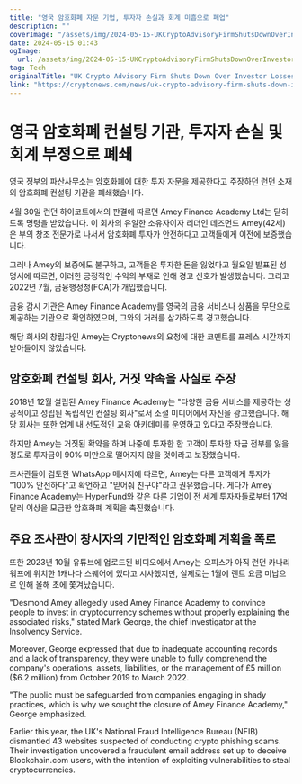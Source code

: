 ```yaml
---
title: "영국 암호화폐 자문 기업, 투자자 손실과 회계 미흡으로 폐업"
description: ""
coverImage: "/assets/img/2024-05-15-UKCryptoAdvisoryFirmShutsDownOverInvestorLossesAccountingNeglect_thumbnail.png"
date: 2024-05-15 01:43
ogImage: 
  url: /assets/img/2024-05-15-UKCryptoAdvisoryFirmShutsDownOverInvestorLossesAccountingNeglect_thumbnail.png
tag: Tech
originalTitle: "UK Crypto Advisory Firm Shuts Down Over Investor Losses, Accounting Neglect"
link: "https://cryptonews.com/news/uk-crypto-advisory-firm-shuts-down-investor-losses.htm"
---
```



# 영국 암호화폐 컨설팅 기관, 투자자 손실 및 회계 부정으로 폐쇄

영국 정부의 파산사무소는 암호화폐에 대한 투자 자문을 제공한다고 주장하던 런던 소재의 암호화폐 컨설팅 기관을 폐쇄했습니다.

4월 30일 런던 하이코트에서의 판결에 따르면 Amey Finance Academy Ltd는 닫히도록 명령을 받았습니다. 이 회사의 유일한 소유자이자 리더인 데즈먼드 Amey(42세)은 부의 창조 전문가로 나서서 암호화폐 투자가 안전하다고 고객들에게 이전에 보증했습니다.

그러나 Amey의 보증에도 불구하고, 고객들은 투자한 돈을 잃었다고 월요일 발표된 성명서에 따르면, 이러한 긍정적인 수익의 부재로 인해 경고 신호가 발생했습니다. 그리고 2022년 7월, 금융행정청(FCA)가 개입했습니다.



금융 감시 기관은 Amey Finance Academy를 영국의 금융 서비스나 상품을 무단으로 제공하는 기관으로 확인하였으며, 그와의 거래를 삼가하도록 경고했습니다.

해당 회사의 창립자인 Amey는 Cryptonews의 요청에 대한 코멘트를 프레스 시간까지 받아들이지 않았습니다.

## 암호화폐 컨설팅 회사, 거짓 약속을 사실로 주장

2018년 12월 설립된 Amey Finance Academy는 "다양한 금융 서비스를 제공하는 성공적이고 성립된 독립적인 컨설팅 회사"로서 소셜 미디어에서 자신을 광고했습니다. 해당 회사는 또한 업계 내 선도적인 교육 아카데미를 운영하고 있다고 주장했습니다.



하지만 Amey는 거짓된 확약을 하며 나중에 투자한 한 고객이 투자한 자금 전부를 잃을 정도로 투자금이 90% 미만으로 떨어지지 않을 것이라고 보장했습니다.

조사관들이 검토한 WhatsApp 메시지에 따르면, Amey는 다른 고객에게 투자가 "100% 안전하다"고 확언하고 "믿어줘 친구야"라고 권유했습니다. 게다가 Amey Finance Academy는 HyperFund와 같은 다른 기업이 전 세계 투자자들로부터 17억 달러 이상을 모금한 암호화폐 계획을 촉진했습니다.

## 주요 조사관이 창시자의 기만적인 암호화폐 계획을 폭로

또한 2023년 10월 유튜브에 업로드된 비디오에서 Amey는 오피스가 아직 런던 카나리 워프에 위치한 1캐나다 스퀘어에 있다고 시사했지만, 실제로는 1월에 렌트 요금 미납으로 인해 올해 초에 쫓겨났습니다.



"Desmond Amey allegedly used Amey Finance Academy to convince people to invest in cryptocurrency schemes without properly explaining the associated risks," stated Mark George, the chief investigator at the Insolvency Service.

Moreover, George expressed that due to inadequate accounting records and a lack of transparency, they were unable to fully comprehend the company's operations, assets, liabilities, or the management of £5 million ($6.2 million) from October 2019 to March 2022.

"The public must be safeguarded from companies engaging in shady practices, which is why we sought the closure of Amey Finance Academy," George emphasized.

Earlier this year, the UK's National Fraud Intelligence Bureau (NFIB) dismantled 43 websites suspected of conducting crypto phishing scams. Their investigation uncovered a fraudulent email address set up to deceive Blockchain.com users, with the intention of exploiting vulnerabilities to steal cryptocurrencies.